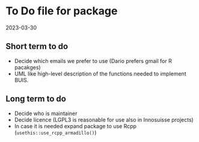 To Do file for package
================
2023-03-30

## Short term to do

- Decide which emails we prefer to use (Dario prefers gmail for R
  pacakges)
- UML like high-level description of the functions needed to implement
  BUIS.

## Long term to do

- Decide who is maintainer
- Decide licence (LGPL3 is reasonable for use also in Innosuisse
  projects)
- In case it is needed expand package to use Rcpp
  (`usethis::use_rcpp_armadillo()`)
